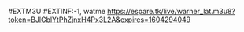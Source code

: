 #EXTM3U
#EXTINF:-1, watme
https://espare.tk/live/warner_lat.m3u8?token=BJlGblYtPhZjnxH4Px3L2A&expires=1604294049
